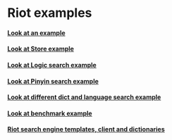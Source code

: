 # Riot examples

#### [Look at an example](/examples/simple/main.go)

#### [Look at Store example](https://github.com/hhjpin/riot/blob/master/examples/store/main.go)

#### [Look at Logic search example](https://github.com/hhjpin/riot/blob/master/examples/logic/main.go)

#### [Look at Pinyin search example](https://github.com/hhjpin/riot/blob/master/examples/pinyin/main.go)

#### [Look at different dict and language search example](https://github.com/hhjpin/riot/blob/master/examples/dict/main.go)

#### [Look at benchmark example](https://github.com/hhjpin/riot/blob/master/examples/benchmark/benchmark.go)

#### [Riot search engine templates, client and dictionaries](https://github.com/hhjpin/riot/tree/master/data)